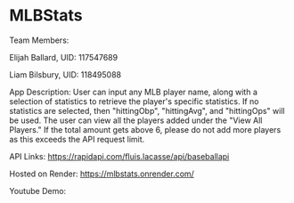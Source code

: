 # MLBStats
Team Members:

Elijah Ballard, UID: 117547689

Liam Bilsbury,  UID: 118495088

App Description:
User can input any MLB player name, along with a selection of statistics
to retrieve the player's specific statistics. If no statistics are selected, then "hittingObp", "hittingAvg", and "hittingOps" will be used. The user can view all the players added under the "View All Players." If the total amount gets above 6, please do not add more players as this exceeds the API request limit.

API Links:
https://rapidapi.com/fluis.lacasse/api/baseballapi

Hosted on Render:
https://mlbstats.onrender.com/

Youtube Demo:



